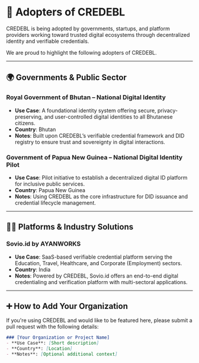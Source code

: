 # 🧩 Adopters of CREDEBL

CREDEBL is being adopted by governments, startups, and platform providers working toward trusted digital ecosystems through decentralized identity and verifiable credentials.

We are proud to highlight the following adopters of CREDEBL.

---

## 🌍 Governments & Public Sector

### **Royal Government of Bhutan – National Digital Identity**
- **Use Case**: A foundational identity system offering secure, privacy-preserving, and user-controlled digital identities to all Bhutanese citizens.
- **Country**: Bhutan
- **Notes**: Built upon CREDEBL’s verifiable credential framework and DID registry to ensure trust and sovereignty in digital interactions.

### **Government of Papua New Guinea – National Digital Identity Pilot**
- **Use Case**: Pilot initiative to establish a decentralized digital ID platform for inclusive public services.
- **Country**: Papua New Guinea
- **Notes**: Using CREDEBL as the core infrastructure for DID issuance and credential lifecycle management.

---

## 🧑‍💼 Platforms & Industry Solutions

### **Sovio.id by AYANWORKS**
- **Use Case**: SaaS-based verifiable credential platform serving the Education, Travel, Healthcare, and Corporate (Employment) sectors.
- **Country**: India
- **Notes**: Powered by CREDEBL, Sovio.id offers an end-to-end digital credentialing and verification platform with multi-sectoral applications.

---

## ➕ How to Add Your Organization

If you're using CREDEBL and would like to be featured here, please submit a pull request with the following details:

```markdown
### [Your Organization or Project Name]
- **Use Case**: [Short description]
- **Country**: [Location]
- **Notes**: [Optional additional context]
